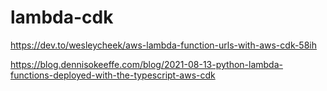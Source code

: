 # lambda-cdk

https://dev.to/wesleycheek/aws-lambda-function-urls-with-aws-cdk-58ih

https://blog.dennisokeeffe.com/blog/2021-08-13-python-lambda-functions-deployed-with-the-typescript-aws-cdk
